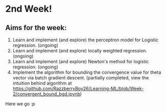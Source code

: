 # 2nd Week!
## Aims for the week:
1. Learn and implement (and explore) the perceptron model for Logistic regression. (ongoing)
2. Learn and implement (and explore) locally weighted regression. (ongoing)
3. Learn and implement (and explore) Newton's method for logistic regression. (ongoing)
4. Implement the algorithm for bounding the convergence value for theta vector via batch gradient descent. (partially completed, view the intuition behind algorithm at https://github.com/RazzberryBoy26/Learning-ML/blob/Week-2/convergent_bound_bgd.ipynb)

Here we go :p
